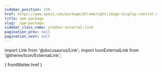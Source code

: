 ```yaml
---
sidebar_position: 210
href: https://www.npmjs.com/package/@frameright/image-display-control-metadata-parser
title: npm package
slug: _npm-package
sidebar_class_name: sidebar-external-link
pagination_prev: null
pagination_next: null
---
```


<!--
NOTES:
* This is a dummy document that will be replaced by an external link in the
  sidebar. See `/docusaurus.config.js`.
* We prevent the previous real document from providing a `Next` link to this
  dummy page by setting `pagination_next: null` in its front matter.
-->

import Link from '@docusaurus/Link';
import IconExternalLink from '@theme/Icon/ExternalLink';

<!-- See https://docusaurus.io/docs/markdown-features/react#available-exports -->
<Link href={ frontMatter.href }>{ frontMatter.href }<IconExternalLink /></Link>
